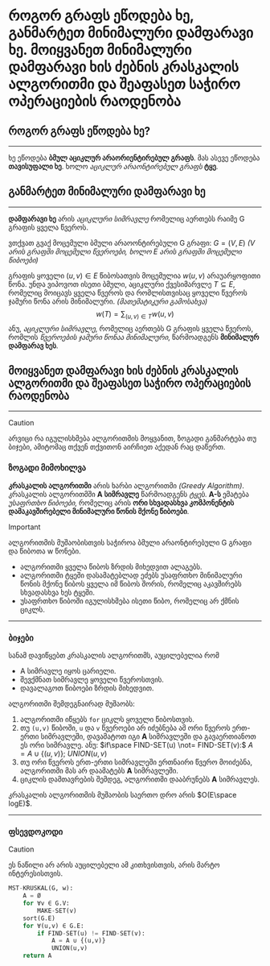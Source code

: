 # როგორ გრაფს ეწოდება ხე, განმარტეთ მინიმალური დამფარავი ხე. მოიყვანეთ მინიმალური დამფარავი ხის ძებნის კრასკალის ალგორითმი და შეაფასეთ საჭირო ოპერაციების რაოდენობა
## როგორ გრაფს ეწოდება ხე?
---
ხე ეწოდება **ბმულ აციკლურ არაორიენტირებულ გრაფს**. მას ასევე ეწოდება **თავისუფალი ხე**. ხოლო *აციკლურ არაონტირებულ გრაფს* **ტყე**.
## განმარტეთ მინიმალური დამფარავი ხე
---
**დამფარავი ხე** არის *აციკლური სიმრავლე* რომელიც აერთებს რაიმე G გრაფის ყველა წვეროს.

ვთქვათ გვაქ მოცემული ბმული არაოონტირებული G გრაფი: $G = (V, E)$
*(V არის გრაფში მოცემული წვეროები, ხოლო E არის გრაფში მოცემული წიბოები)*

გრაფის ყოველი $(u, v) \in E$ წიბოსათვის მოცემულია $w(u,v)$ არაუარყოფითი წონა. უნდა ვიპოვოთ ისეთი ბმული, აციკლური ქვესიმარვლე $T \subseteq E$, რომელიც მოიცავს ყველა წვეროს და რომლისთვისაც ყოველი წვეროს ჯამური წონა არის მინიმალური.  *(მათემატიკური გამოსახვა)* $$w(T)=\sum_{(u,v)\in T}w(u,v)$$ანუ, *აციკლური სიმრავლე*, რომელიც აერთებს G გრაფის ყველა წვეროს, რომლის *წვეროების ჯამური წონაა მინიმალური*, წარმოადგენს **მინიმალურ დამფარავ ხეს**. 
## მოიყვანეთ დამფარავი ხის ძებნის **კრასკალის ალგორითმი** და შეაფასეთ საჭირო ოპერაციების რაოდენობა
---
>[!CAUTION]
>არვიცი რა იგულისხმება ალგორითმის მოყვანით, ზოგადი განმარტება თუ ბიჯები, ამიტომაც თქვენ თქვითონ აირჩიეთ აქედან რაც დაწერთ.
### ზოგადი მიმოხილვა

**კრასკალის ალგორითმი** არის ხარბი ალგორითმი *(Greedy Algorithm)*. კრასკალის ალგორითმში **A სიმრავლე** წარმოადგენს *ტყეს*. **A-ს** ემატება *უსაფრთხო წიბოები*, რომელიც არის **ორი სხვადასხვა კომპონენტის დამაკავშირებელი მინიმალური წონის მქონე წიბოები**.

> [!IMPORTANT] 
> ალგორითმის მუშაობისთვის საჭიროა ბმული არაონტირებული G გრაფი და წიბოთა w წონები.
- ალგორითმი ყველა წიბოს ზრდის მიხედვით ალაგებს.
- ალგორითმი ტყეში დასამატებლად ეძებს უსაფრთხო მინიმალური წონის მქონე წიბოს ყველა იმ წიბოს შორის, რომელიც აკავშირებს სხვადასხვა ხეს ტყეში.
- უსაფრთხო წიბოში იგულისხმება ისეთი წიბო, რომელიც არ ქმნის ციკლს.
---
### ბიჯები

სანამ დავიწყებთ კრასკალის ალგორითმს, აუცილებელია რომ
- A სიმრავლე იყოს ცარიელი.
- შევქმნათ სიმრავლე ყოველი წვეროსთვის.
- დავალაგოთ წიბოები ზრდის მიხედვით.

ალგორითმი შემდეგნაირად მუშაობს:

1. ალგორითმი იწყებს `for` ციკლს ყოველი წიბოსთვის.
2. თუ `(u,v)` წიბოში, `u` და `v` წვეროები არ იძებნება ამ ორი წვეროს ერთ-ერთი სიმრავლეში, დავამატოთ იგი **A** სიმრავლეში და გავაერთიანოთ ეს ორი სიმრავლე. ანუ:
   $if\space FIND-SET(u) \not= FIND-SET(v):$ 
	   $A=A \cup \{(u,v)\};$
	   $UNION(u,v)$
3. თუ ორი წვეროს ერთ-ერთი სიმრავლეში ერთნაირი წვერო მოიძებნა, ალგორითმი მას არ დაამატებს **A** სიმრავლეში.
4. ციკლის დამთავრების შემდეგ, ალგორითმი დააბრუნებს **A** სიმრავლეს.

კრასკალის ალგორითმის მუშაობის საერთო დრო არის $O(E\space logE)$.
____
### ფსევდოკოდი

>[!CAUTION]
>ეს ნაწილი არ არის აუცილებელი ამ კითხვისთვის, არის მარტო ინტერესისთვის.

```python
MST-KRUSKAL(G, w):
	A = Ø
	for ∀v ∈ G.V:
		MAKE-SET(v)
	sort(G.E)
	for ∀(u,v) ∈ G.E:
		if FIND-SET(u) != FIND-SET(v):
			A = A ∪ {(u,v)}
			UNION(u,v)
	return A
```
